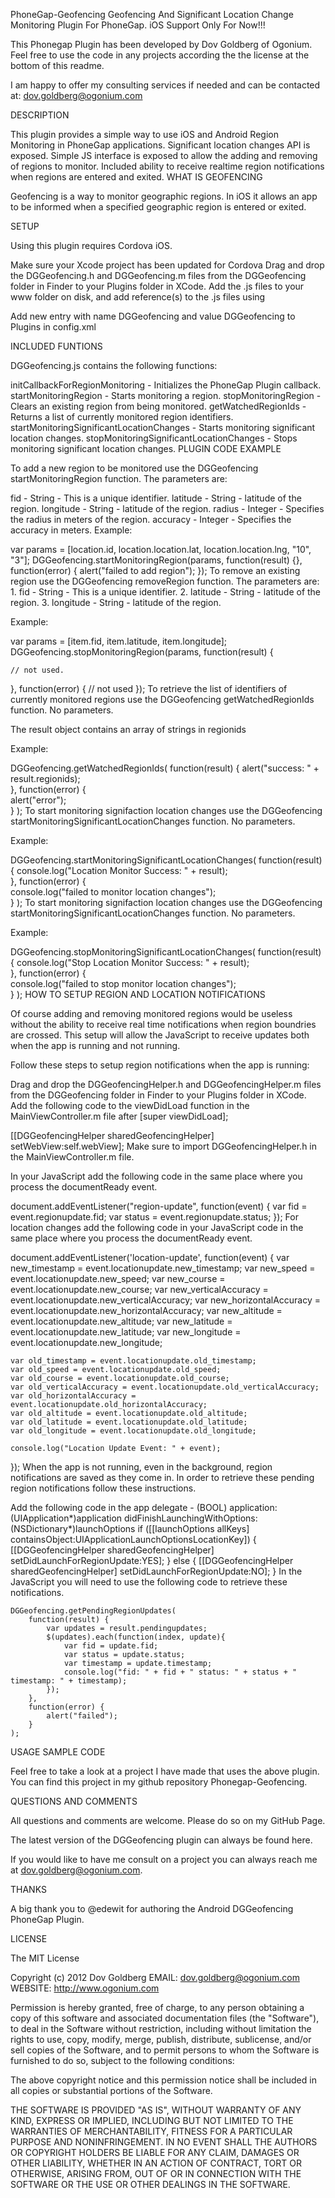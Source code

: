 PhoneGap-Geofencing
Geofencing And Significant Location Change Monitoring Plugin For PhoneGap. iOS Support Only For Now!!!

This Phonegap Plugin has been developed by Dov Goldberg of Ogonium. Feel free to use the code in any projects according the the license at the bottom of this readme.

I am happy to offer my consulting services if needed and can be contacted at: dov.goldberg@ogonium.com

DESCRIPTION

This plugin provides a simple way to use iOS and Android Region Monitoring in PhoneGap applications.
Significant location changes API is exposed.
Simple JS interface is exposed to allow the adding and removing of regions to monitor.
Included ability to receive realtime region notifications when regions are entered and exited.
WHAT IS GEOFENCING

Geofencing is a way to monitor geographic regions. In iOS it allows an app to be informed when a specified geographic region is entered or exited.

SETUP

Using this plugin requires Cordova iOS.

Make sure your Xcode project has been updated for Cordova
Drag and drop the DGGeofencing.h and DGGeofencing.m files from the DGGeofencing folder in Finder to your Plugins folder in XCode.
Add the .js files to your www folder on disk, and add reference(s) to the .js files using

Add new entry with name DGGeofencing and value DGGeofencing to Plugins in config.xml

INCLUDED FUNTIONS

DGGeofencing.js contains the following functions:

initCallbackForRegionMonitoring - Initializes the PhoneGap Plugin callback.
startMonitoringRegion - Starts monitoring a region.
stopMonitoringRegion - Clears an existing region from being monitored.
getWatchedRegionIds - Returns a list of currently monitored region identifiers.
startMonitoringSignificantLocationChanges - Starts monitoring significant location changes.
stopMonitoringSignificantLocationChanges - Stops monitoring significant location changes.
PLUGIN CODE EXAMPLE

To add a new region to be monitored use the DGGeofencing startMonitoringRegion function. The parameters are:

fid - String - This is a unique identifier.
latitude - String - latitude of the region.
longitude - String - latitude of the region.
radius - Integer - Specifies the radius in meters of the region.
accuracy - Integer - Specifies the accuracy in meters.
Example:

var params = [location.id, location.location.lat, location.location.lng, "10", "3"];
DGGeofencing.startMonitoringRegion(params, function(result) {}, function(error) {
    alert("failed to add region");
});
To remove an existing region use the DGGeofencing removeRegion function. The parameters are: 1. fid - String - This is a unique identifier. 2. latitude - String - latitude of the region. 3. longitude - String - latitude of the region.

Example:

var params = [item.fid, item.latitude, item.longitude];
DGGeofencing.stopMonitoringRegion(params, 
function(result) {

    // not used.

}, function(error) {
    // not used
});
To retrieve the list of identifiers of currently monitored regions use the DGGeofencing getWatchedRegionIds function. No parameters.

The result object contains an array of strings in regionids

Example:

DGGeofencing.getWatchedRegionIds(
    function(result) { 
        alert("success: " + result.regionids);                 
    },
    function(error) {  
        alert("error");   
    }
);
To start monitoring signifaction location changes use the DGGeofencing startMonitoringSignificantLocationChanges function. No parameters.

Example:

DGGeofencing.startMonitoringSignificantLocationChanges(
    function(result) { 
        console.log("Location Monitor Success: " + result);                
    },
    function(error) {  
        console.log("failed to monitor location changes");   
    }
);
To start monitoring signifaction location changes use the DGGeofencing startMonitoringSignificantLocationChanges function. No parameters.

Example:

DGGeofencing.stopMonitoringSignificantLocationChanges(
    function(result) { 
        console.log("Stop Location Monitor Success: " + result);                   
    },
    function(error) {  
        console.log("failed to stop monitor location changes");   
    }
);
HOW TO SETUP REGION AND LOCATION NOTIFICATIONS

Of course adding and removing monitored regions would be useless without the ability to receive real time notifications when region boundries are crossed. This setup will allow the JavaScript to receive updates both when the app is running and not running.

Follow these steps to setup region notifications when the app is running:

Drag and drop the DGGeofencingHelper.h and DGGeofencingHelper.m files from the DGGeofencing folder in Finder to your Plugins folder in XCode.
Add the following code to the viewDidLoad function in the MainViewController.m file after [super viewDidLoad];

[[DGGeofencingHelper sharedGeofencingHelper] setWebView:self.webView];
Make sure to import DGGeofencingHelper.h in the MainViewController.m file.

In your JavaScript add the following code in the same place where you process the documentReady event.

document.addEventListener("region-update", function(event) {
    var fid = event.regionupdate.fid;
    var status = event.regionupdate.status;
});
For location changes add the following code in your JavaScript code in the same place where you process the documentReady event.

document.addEventListener('location-update', function(event) {
    var new_timestamp = event.locationupdate.new_timestamp;
    var new_speed = event.locationupdate.new_speed;
    var new_course = event.locationupdate.new_course;
    var new_verticalAccuracy = event.locationupdate.new_verticalAccuracy;
    var new_horizontalAccuracy = event.locationupdate.new_horizontalAccuracy;
    var new_altitude = event.locationupdate.new_altitude;
    var new_latitude = event.locationupdate.new_latitude;
    var new_longitude = event.locationupdate.new_longitude;

    var old_timestamp = event.locationupdate.old_timestamp;
    var old_speed = event.locationupdate.old_speed;
    var old_course = event.locationupdate.old_course;
    var old_verticalAccuracy = event.locationupdate.old_verticalAccuracy;
    var old_horizontalAccuracy = event.locationupdate.old_horizontalAccuracy;
    var old_altitude = event.locationupdate.old_altitude;
    var old_latitude = event.locationupdate.old_latitude;
    var old_longitude = event.locationupdate.old_longitude;

    console.log("Location Update Event: " + event); 
});
When the app is not running, even in the background, region notifications are saved as they come in. In order to retrieve these pending region notifications follow these instructions.

Add the following code in the app delegate - (BOOL) application:(UIApplication*)application didFinishLaunchingWithOptions:(NSDictionary*)launchOptions
if ([[launchOptions allKeys] containsObject:UIApplicationLaunchOptionsLocationKey]) {
    [[DGGeofencingHelper sharedGeofencingHelper] setDidLaunchForRegionUpdate:YES];
} else {
    [[DGGeofencingHelper sharedGeofencingHelper] setDidLaunchForRegionUpdate:NO];
}
In the JavaScript you will need to use the following code to retrieve these notifications.

    DGGeofencing.getPendingRegionUpdates(
        function(result) { 
            var updates = result.pendingupdates;
            $(updates).each(function(index, update){
                var fid = update.fid;
                var status = update.status;
                var timestamp = update.timestamp;
                console.log("fid: " + fid + " status: " + status + " timestamp: " + timestamp);
            });   
        },
        function(error) {   
            alert("failed");
        }
    );
USAGE SAMPLE CODE

Feel free to take a look at a project I have made that uses the above plugin. You can find this project in my github repository Phonegap-Geofencing.

QUESTIONS AND COMMENTS

All questions and comments are welcome. Please do so on my GitHub Page.

The latest version of the DGGeofencing plugin can always be found here.

If you would like to have me consult on a project you can always reach me at dov.goldberg@ogonium.com.

THANKS

A big thank you to @edewit for authoring the Android DGGeofencing PhoneGap Plugin.

LICENSE

The MIT License

Copyright (c) 2012 Dov Goldberg EMAIL: dov.goldberg@ogonium.com
WEBSITE: http://www.ogonium.com

Permission is hereby granted, free of charge, to any person obtaining a copy of this software and associated documentation files (the "Software"), to deal in the Software without restriction, including without limitation the rights to use, copy, modify, merge, publish, distribute, sublicense, and/or sell copies of the Software, and to permit persons to whom the Software is furnished to do so, subject to the following conditions:

The above copyright notice and this permission notice shall be included in all copies or substantial portions of the Software.

THE SOFTWARE IS PROVIDED "AS IS", WITHOUT WARRANTY OF ANY KIND, EXPRESS OR IMPLIED, INCLUDING BUT NOT LIMITED TO THE WARRANTIES OF MERCHANTABILITY, FITNESS FOR A PARTICULAR PURPOSE AND NONINFRINGEMENT. IN NO EVENT SHALL THE AUTHORS OR COPYRIGHT HOLDERS BE LIABLE FOR ANY CLAIM, DAMAGES OR OTHER LIABILITY, WHETHER IN AN ACTION OF CONTRACT, TORT OR OTHERWISE, ARISING FROM, OUT OF OR IN CONNECTION WITH THE SOFTWARE OR THE USE OR OTHER DEALINGS IN THE SOFTWARE.
